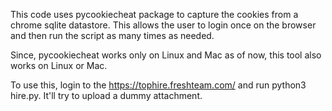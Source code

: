 This code uses pycookiecheat package to capture the cookies from a chrome sqlite datastore. This allows the user to login once on the browser and then run the script as many times as needed.

Since, pycookiecheat works only on Linux and Mac as of now, this tool also works on Linux or Mac.

To use this, login to the https://tophire.freshteam.com/ and run python3 hire.py. It'll try to upload a dummy attachment.